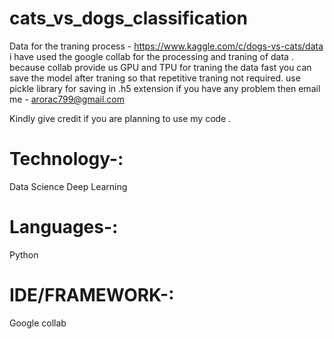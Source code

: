 # cats_vs_dogs_classification
Data for the traning process - https://www.kaggle.com/c/dogs-vs-cats/data
i have used the google collab for the processing and traning of data . because collab provide us GPU and TPU for traning the data fast 
you can save the model after traning so that repetitive traning not required.
use pickle library for saving in .h5 extension
if you have any problem then email me - arorac799@gmail.com

Kindly give credit if you are planning to use my code .


# Technology-:
Data Science
Deep Learning

# Languages-:
Python

# IDE/FRAMEWORK-:
Google collab
